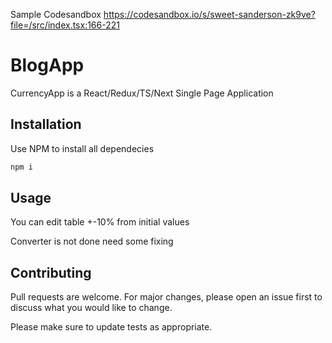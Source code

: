 Sample Codesandbox
https://codesandbox.io/s/sweet-sanderson-zk9ve?file=/src/index.tsx:166-221

# BlogApp

CurrencyApp is a React/Redux/TS/Next Single Page Application

## Installation

Use NPM to install all dependecies

```bash
npm i
```

## Usage

You can edit table +-10% from initial values

Converter is not done need some fixing

## Contributing

Pull requests are welcome. For major changes, please open an issue first to discuss what you would like to change.

Please make sure to update tests as appropriate.
